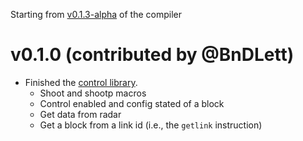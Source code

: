 Starting from [v0.1.3-alpha](../../CHANGELOG.md#v013-alpha) of the compiler

# v0.1.0 (contributed by @BnDLett)
- Finished the [control library](control.mily).
  - Shoot and shootp macros
  - Control enabled and config stated of a block
  - Get data from radar
  - Get a block from a link id (i.e., the `getlink` instruction)
